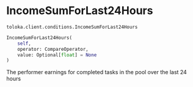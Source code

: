 # IncomeSumForLast24Hours
`toloka.client.conditions.IncomeSumForLast24Hours`

```python
IncomeSumForLast24Hours(
    self,
    operator: CompareOperator,
    value: Optional[float] = None
)
```

The performer earnings for completed tasks in the pool over the last 24 hours

